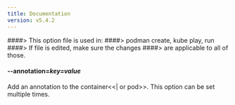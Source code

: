 ```yaml
---
title: Documentation
version: v5.4.2
---
```


####> This option file is used in:
####>   podman create, kube play, run
####> If file is edited, make sure the changes
####> are applicable to all of those.
#### **--annotation**=*key=value*

Add an annotation to the container<<| or pod>>. This option can be set multiple times.
